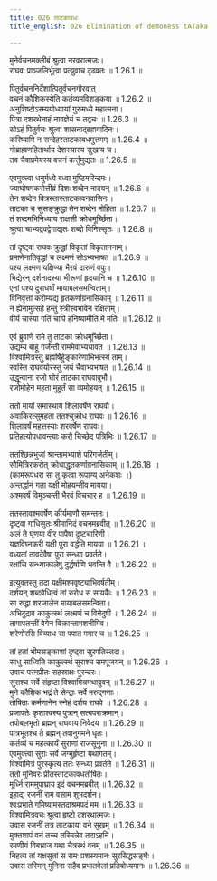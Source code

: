 ```yaml
---
title: 026 ताटकावधः
title_english: 026 Elimination of demoness tATaka

---
```

<div class="audioEmbed"  caption="श्रीराम-हरिसीताराममूर्ति-घनपाठिभ्यां वचनम्" src="https://archive.org/download/Ramayana-recitation-Sriram-harisItArAmamUrti-Ghanapaati-v2/Kanda_1/Kanda_1_BK-026-Thaatakaavadhaha.mp3"></div>

मुनेर्वचनमक्लीबं श्रुत्वा नरवरात्मजः।  
राघवः प्राञ्जलिर्भूत्वा प्रत्युवाच दृढव्रतः ॥ 1.26.1 ॥   

पितुर्वचननिर्देशात्पितुर्वचनगौरवात्।  
वचनं कौशिकस्येति कर्तव्यमविशङ्कया ॥ 1.26.2 ॥   
अनुशिष्टोऽस्म्ययोध्यायां गुरुमध्ये महात्मना।  
पित्रा दशरथेनाहं नावज्ञेयं च तद्वचः ॥ 1.26.3 ॥   
सोऽहं पितुर्वचः श्रुत्वा शासनाद्ब्रह्मवादिनः।  
करिष्यामि न सन्देहस्ताटकावधमुत्तमम् ॥ 1.26.4 ॥   
गोब्राह्मणहितार्थाय देशस्यास्य सुखाय च।  
तव चैवाप्रमेयस्य वचनं कर्त्तुमुद्यतः ॥ 1.26.5 ॥   

एवमुक्त्वा धनुर्मध्ये बध्वा मुष्टिमरिन्दमः।  
ज्याघोषमकरोत्तीव्रं दिशः शब्देन नादयन् ॥ 1.26.6 ॥   
तेन शब्देन वित्रस्तास्ताटकावनवासिनः।  
ताटका च सुसङ्क्रुद्धा तेन शब्देन मोहिता ॥ 1.26.7 ॥   
तं शब्दमभिनिध्याय राक्षसी क्रोधमूर्च्छिता।  
श्रुत्वा चाभ्यद्रवद्वेगाद्यतः शब्दो विनिस्सृतः ॥ 1.26.8 ॥   

तां दृष्ट्वा राघवः क्रुद्धां विकृतां विकृताननाम्।  
प्रमाणेनातिवृद्धां च लक्ष्मणं सोऽभ्यभाषत ॥ 1.26.9 ॥   
पश्य लक्ष्मण यक्षिण्या भैरवं दारुणं वपुः।  
भिद्येरन् दर्शनादस्या भीरूणां हृदयानि च ॥ 1.26.10 ॥   
एनां पश्य दुराधर्षां मायाबलसमन्विताम्।  
विनिवृत्तां करोम्यद्य हृतकर्णाग्रनासिकाम् ॥ 1.26.11 ॥   
न ह्येनामुत्सहे हन्तुं स्त्रीस्वभावेन रक्षिताम्।  
वीर्यं चास्या गतिं चापि हनिष्यामीति मे मतिः ॥ 1.26.12 ॥   

एवं ब्रुवाणे रामे तु ताटका क्रोधमूर्च्छिता।  
उद्यम्य बाहू गर्जन्ती राममेवाभ्यधावत ॥ 1.26.13 ॥   
विश्वामित्रस्तु ब्रह्मर्षिर्हुङ्कारेणाभिभर्त्स्य ताम्।  
स्वस्ति राघवयोरस्तु जयं चैवाभ्यभाषत ॥ 1.26.14 ॥   
उद्धून्वाना रजो घोरं ताटका राघवावुभौ।  
रजोमोहेन महता मुहूर्तं सा व्यमोहयत् ॥ 1.26.15 ॥   

ततो मायां समास्थाय शिलावर्षेण राघवौ।  
अवाकिरत्सुमहता ततश्चुक्रोध राघवः ॥ 1.26.16 ॥   
शिलावर्षं महत्तस्याः शरवर्षेण राघवः।  
प्रतिहत्योपधावन्त्याः करौ चिच्छेद पत्रिभिः ॥ 1.26.17 ॥   

ततश्छिन्नभुजां श्रान्तामभ्याशे परिगर्जतीम्।  
सौमित्रिरकरोत् क्रोधाद्धृतकर्णाग्रनासिकाम् ॥ 1.26.18 ॥   
(कामरूपधरा सा तु कृत्वा रूपाण्य् अनेकशः ।)  
अन्तर्द्धानं गता यक्षी मोहयन्तीव मायया।  
अश्मवर्षं विमुञ्चन्ती भैरवं विचचार ह ॥ 1.26.19 ॥   

ततस्तावश्मवर्षेण कीर्यमाणौ समन्ततः।  
दृष्ट्वा गाधिसुतः श्रीमानिदं वचनमब्रवीत् ॥ 1.26.20 ॥   
अलं ते घृणया वीर पापैषा दुष्टचारिणी।  
यज्ञविघ्नकरी यक्षी पुरा वर्द्धति मायया ॥ 1.26.21 ॥   
वध्यतां तावदेवैषा पुरा सन्ध्या प्रवर्तते।  
रक्षांसि सन्ध्याकालेषु दुर्द्धर्षाणि भवन्ति वै ॥ 1.26.22 ॥   

इत्युक्तस्तु तदा यक्षीमश्मवृष्ट्याभिवर्षतीम्।  
दर्शयन् शब्दवेधित्वं तां रुरोध स सायकैः ॥ 1.26.23 ॥   
सा रुद्धा शरजालेन मायाबलसमन्विता।  
अभिदुद्राव काकुत्स्थं लक्ष्मणं च विनेदुषी ॥ 1.26.24 ॥   
तामापतन्तीं वेगेन विक्रान्तामशनीमिव।  
शरेणोरसि विव्याध सा पपात ममार च ॥ 1.26.25 ॥   

तां हतां भीमसङ्काशां दृष्ट्वा सुरपतिस्तदा।  
साधु साध्विति काकुत्स्थं सुराश्च समपूजयन् ॥ 1.26.26 ॥   
उवाच परमप्रीतः सहस्राक्षः पुरन्दरः।  
सुराश्च सर्वे संहृष्टा विश्वामित्रमथाब्रुवन् ॥ 1.26.27 ॥   
मुने कौशिक भद्रं ते सेन्द्राः सर्वे मरुद्गणाः।  
तोषिताः कर्मणानेन स्नेहं दर्शय राघवे ॥ 1.26.28 ॥   
प्रजापतेः कृशाश्वस्य पुत्रान् सत्यपराक्रमान्।  
तपोबलभृतो ब्रह्मन् राघवाय निवेदय ॥ 1.26.29 ॥   
पात्रभूतश्च ते ब्रह्मन् तवानुगमने धृतः।  
कर्तव्यं च महत्कार्यं सुराणां राजसूनुना ॥ 1.26.30 ॥   
एवमुक्त्वा सुराः सर्वे जग्मुर्हृष्टा यथागतम्।  
विश्वामित्रं पुरस्कृत्य ततः सन्ध्या प्रवर्तते ॥ 1.26.31 ॥   
ततो मुनिवरः प्रीतस्ताटकावधतोषितः।  
मूर्ध्नि राममुपाघ्राय इदं वचनमब्रवीत् ॥ 1.26.32 ॥   
इहाद्य रजनीं राम वसाम शुभदर्शन।  
श्वःप्रभाते गमिष्यामस्तदाश्रमपदं मम ॥ 1.26.33 ॥   
विश्वामित्रवचः श्रुत्वा हृष्टो दशरथात्मजः।  
उवास रजनीं तत्र ताटकाया वने सुखम् ॥ 1.26.34 ॥   
मुक्तशापं वनं तच्च तस्मिन्नेव तदाऽहनि।  
रमणीयं विबभ्राज यथा चैत्ररथं वनम् ॥ 1.26.35 ॥   
निहत्य तां यक्षसुतां स रामः प्रशस्यमानः सुरसिद्धसङ्घैः।  
उवास तस्मिन् मुनिना सहैव प्रभातवेलां प्रतिबोध्यमानः ॥ 1.26.36 ॥   